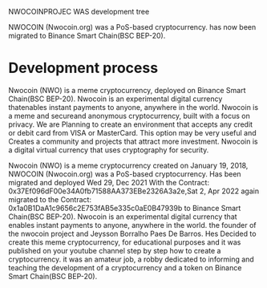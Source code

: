 NWOCOINPROJEC WAS development tree

NWOCOIN (Nwocoin.org) was a PoS-based cryptocurrency. has now been migrated to Binance Smart Chain(BSC BEP-20).

Development process
===========================

Nwocoin (NWO) is a meme cryptocurrency, deployed on Binance Smart Chain(BSC BEP-20).
Nwocoin is an experimental digital currency thatenables instant payments to anyone, anywhere
in the world.
Nwocoin is a meme and secureand anonymous cryptocurrency, built with a focus on privacy.
We are Planning to create an environment that accepts any
credit or debit card from VISA or MasterCard. This option may be very useful and Creates a
community and projects that attract more investment. Nwocoin is a digital virtual
currency that uses cryptography for security.

Nwocoin (NWO) is a meme cryptocurrency created on January 19, 2018, NWOCOIN (Nwocoin.org) was a PoS-based cryptocurrency. Has been migrated and deployed Wed 29, Dec 2021 With the Contract: 0x37Ef096dF00e34A0fb71588AA373EBe2326A3a2e,Sat 2, Apr 2022 again migrated to the Contract: 0x1a0B1DaA1c9656c2E753fAB5e335c0aE0B47939b to Binance Smart Chain(BSC BEP-20). Nwocoin is an experimental digital currency that enables instant payments to anyone, anywhere in the world. the founder of the nwocoin project and Jeysson Borralho Paes De Barros. Hes Decided to create this meme cryptocurrency, for educational purposes and it was published on your youtube channel step by step how to create a cryptocurrency. it was an amateur job, a robby dedicated to informing and teaching the development of a cryptocurrency and a token on Binance Smart Chain(BSC BEP-20).
